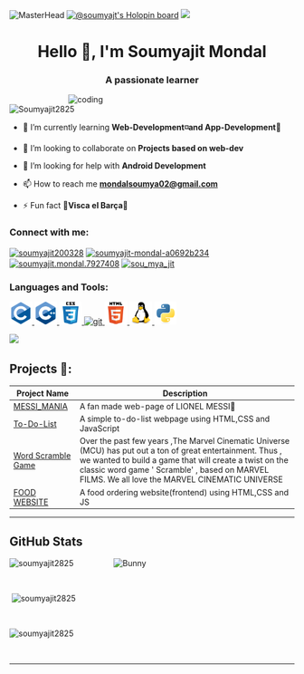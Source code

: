 ![MasterHead](https://img.freepik.com/premium-vector/coding-system-banner_87720-2994.jpg?w=2000)
[![@soumyajt's Holopin board](https://holopin.me/soumyajt)](https://holopin.io/@soumyajt)
<a href="https://github.com/404"><img src="https://user-images.githubusercontent.com/73097560/115834477-dbab4500-a447-11eb-908a-139a6edaec5c.gif"></a>
<h1 align="center">Hello 👋, I'm Soumyajit Mondal</h1>
<h3 align="center">A passionate learner</h3>
<img align="right" alt="coding" width="400" src="https://miro.medium.com/max/1360/0*7Q3yvSIv_t0ioJ-Z.gif"
<p align="left"> <img src="https://komarev.com/ghpvc/?username=soumyajit2825&label=Profile%20views&color=0e75b6&style=flat" alt="Soumyajit2825" /> </p>

- 🌱 I’m currently learning **Web-Development◽and App-Development🧠**

- 👯 I’m looking to collaborate on **Projects based on web-dev**

- 🤝 I’m looking for help with **Android Development**

- 📫 How to reach me **mondalsoumya02@gmail.com**

- ⚡ Fun fact **🐐Visca el Barça🥅** 
<h3 align="left">Connect with me:</h3>
<p align="left">
<a href="https://twitter.com/soumyajit200328"><img align="center" src="https://raw.githubusercontent.com/rahuldkjain/github-profile-readme-generator/master/src/images/icons/Social/twitter.svg" alt="soumyajit200328" height="30" width="40" /></a>
<a href="https://linkedin.com/in/soumyajit-mondal-a0692b234"><img align="center" src="https://raw.githubusercontent.com/rahuldkjain/github-profile-readme-generator/master/src/images/icons/Social/linked-in-alt.svg" alt="soumyajit-mondal-a0692b234" height="30" width="40" /></a>
<a href="https://fb.com/soumyajit.mondal.7927408"><img align="center" src="https://raw.githubusercontent.com/rahuldkjain/github-profile-readme-generator/master/src/images/icons/Social/facebook.svg" alt="soumyajit.mondal.7927408" height="30" width="40" /></a>
<a href="https://instagram.com/sou_mya_jit"><img align="center" src="https://raw.githubusercontent.com/rahuldkjain/github-profile-readme-generator/master/src/images/icons/Social/instagram.svg" alt="sou_mya_jit" height="30" width="40" /></a>
</p>

<h3 align="left">Languages and Tools:</h3>
<p align="left"> <a href="https://www.cprogramming.com/" rel="noreferrer"> <img src="https://raw.githubusercontent.com/devicons/devicon/master/icons/c/c-original.svg" alt="c" width="40" height="40"/> </a> <a href="https://www.w3schools.com/cpp/" target="_blank" rel="noreferrer"> <img src="https://raw.githubusercontent.com/devicons/devicon/master/icons/cplusplus/cplusplus-original.svg" alt="cplusplus" width="40" height="40"/> </a> <a href="https://www.w3schools.com/css/" rel="noreferrer"> <img src="https://raw.githubusercontent.com/devicons/devicon/master/icons/css3/css3-original-wordmark.svg" alt="css3" width="40" height="40"/> </a> <a href="https://git-scm.com/" rel="noreferrer"> <img src="https://www.vectorlogo.zone/logos/git-scm/git-scm-icon.svg" alt="git" width="40" height="40"/> </a> <a href="https://www.w3.org/html/" rel="noreferrer"> <img src="https://raw.githubusercontent.com/devicons/devicon/master/icons/html5/html5-original-wordmark.svg" alt="html5" width="40" height="40"/> </a> <a href="https://www.linux.org/" rel="noreferrer"> <img src="https://raw.githubusercontent.com/devicons/devicon/master/icons/linux/linux-original.svg" alt="linux" width="40" height="40"/> </a> <a href="https://www.python.org" rel="noreferrer"> <img src="https://raw.githubusercontent.com/devicons/devicon/master/icons/python/python-original.svg" alt="python" width="40" height="40"/> </a> </p>
<a href="https://github.com/404"><img src="https://user-images.githubusercontent.com/73097560/115834477-dbab4500-a447-11eb-908a-139a6edaec5c.gif"></a>

## Projects 💼:
| Project Name | Description |
| -----------  | ----------- |
| [MESSI_MANIA](https://soumyajit2825.github.io/MESSI_MANIA/) | A fan made web-page of LIONEL MESSI🧡 |
| [To-Do-List](https://soumyajit2825.github.io/TO-DO-LIST/to_do.html) | A simple to-do-list webpage using HTML,CSS and JavaScript |
| [Word Scramble Game](https://soumyajit2825.github.io/Marvel-Word-Scarmble-Game/) | Over the past few years ,The Marvel Cinematic Universe (MCU) has put out a ton of great entertainment. Thus , we wanted to build a game that will create a twist on the classic word game ' Scramble' , based on MARVEL FILMS. We all love the MARVEL CINEMATIC UNIVERSE |
| [FOOD WEBSITE](https://soumyajit2825.github.io/FOOD-WEBSITE/) | A food ordering website(frontend) using HTML,CSS and JS |

---

<h2>GitHub Stats</h2>
<img align="right" width=320px border-radius="5 px" alt="Bunny" src="https://media.tenor.com/OrSyAesEiZQAAAAi/lovely-tuji-bunny.gif" />
<p><img align="centre" src="https://github-readme-stats.vercel.app/api/top-langs?username=soumyajit2825&show_icons=true&locale=en&layout=compact&theme=onedark" alt="soumyajit2825" /></p>
<br>

<p>&nbsp;<img align="centre" src="https://github-readme-stats.vercel.app/api?username=soumyajit2825&show_icons=true&locale=en&theme=tokyonight" alt="soumyajit2825" /></p>
<br>
<p><img align="centre" src="https://github-readme-streak-stats.herokuapp.com/?user=soumyajit2825&theme=vue-dark&hide_border=true&border_radius=5.2" alt="soumyajit2825" /></p>
<br>

---


